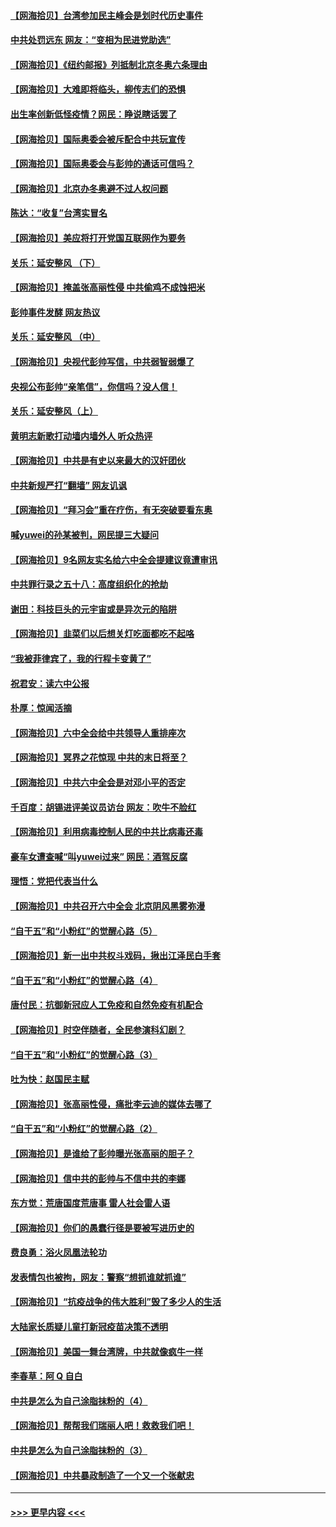 #### [【网海拾贝】台湾参加民主峰会是划时代历史事件](../pages/nsc993/n13401831.md?t=11280301) 
#### [中共处罚远东 网友：“变相为民进党助选”](../pages/nsc993/n13401101.md?t=11280301) 
#### [【网海拾贝】《纽约邮报》列抵制北京冬奥六条理由](../pages/nsc993/n13399807.md?t=11280301) 
#### [【网海拾贝】大难即将临头，柳传志们的恐惧](../pages/nsc993/n13397607.md?t=11280301) 
#### [出生率创新低怪疫情？网民：睁说瞎话罢了](../pages/nsc993/n13397543.md?t=11280301) 
#### [【网海拾贝】国际奥委会被斥配合中共玩宣传](../pages/nsc993/n13395182.md?t=11280301) 
#### [【网海拾贝】国际奥委会与彭帅的通话可信吗？](../pages/nsc993/n13393022.md?t=11280301) 
#### [【网海拾贝】北京办冬奥避不过人权问题](../pages/nsc993/n13390863.md?t=11280301) 
#### [陈达：“收复”台湾实冒名](../pages/nsc993/n13388644.md?t=11280301) 
#### [【网海拾贝】美应将打开党国互联网作为要务](../pages/nsc993/n13388446.md?t=11280301) 
#### [关乐：延安整风 （下）](../pages/nsc993/n13388432.md?t=11280301) 
#### [【网海拾贝】掩盖张高丽性侵 中共偷鸡不成蚀把米](../pages/nsc993/n13388072.md?t=11280301) 
#### [彭帅事件发酵 网友热议](../pages/nsc993/n13387859.md?t=11280301) 
#### [关乐：延安整风 （中）](../pages/nsc993/n13387246.md?t=11280301) 
#### [【网海拾贝】央视代彭帅写信，中共弱智弱爆了](../pages/nsc993/n13386281.md?t=11280301) 
#### [央视公布彭帅“亲笔信”，你信吗？没人信！](../pages/nsc993/n13386234.md?t=11280301) 
#### [关乐：延安整风（上）](../pages/nsc993/n13384652.md?t=11280301) 
#### [黄明志新歌打动墙内墙外人 听众热评](../pages/nsc993/n13383506.md?t=11280301) 
#### [【网海拾贝】中共是有史以来最大的汉奸团伙](../pages/nsc993/n13381269.md?t=11280301) 
#### [中共新规严打“翻墙” 网友讥讽](../pages/nsc993/n13381222.md?t=11280301) 
#### [【网海拾贝】“拜习会”重在疗伤，有无突破要看东奥](../pages/nsc993/n13379205.md?t=11280301) 
#### [喊yuwei的孙某被判，网民提三大疑问](../pages/nsc993/n13379080.md?t=11280301) 
#### [【网海拾贝】9名网友实名给六中全会提建议竟遭审讯](../pages/nsc993/n13376535.md?t=11280301) 
#### [中共罪行录之五十八：高度组织化的抢劫](../pages/nsc993/n13376009.md?t=11280301) 
#### [谢田：科技巨头的元宇宙或是异次元的陷阱](../pages/nsc993/n13376012.md?t=11280301) 
#### [【网海拾贝】韭菜们以后想关灯吃面都吃不起咯](../pages/nsc993/n13375100.md?t=11280301) 
#### [“我被菲律宾了，我的行程卡变黄了”](../pages/nsc993/n13375076.md?t=11280301) 
#### [祝君安：读六中公报](../pages/nsc993/n13375031.md?t=11280301) 
#### [朴厚：惊闻活摘](../pages/nsc993/n13374864.md?t=11280301) 
#### [【网海拾贝】六中全会给中共领导人重排座次](../pages/nsc993/n13373604.md?t=11280301) 
#### [【网海拾贝】冥界之花惊现 中共的末日将至？](../pages/nsc993/n13371400.md?t=11280301) 
#### [【网海拾贝】中共六中全会是对邓小平的否定](../pages/nsc993/n13369862.md?t=11280301) 
#### [千百度：胡锡进评美议员访台 网友：吹牛不脸红](../pages/nsc993/n13369454.md?t=11280301) 
#### [【网海拾贝】利用病毒控制人民的中共比病毒还毒](../pages/nsc993/n13366895.md?t=11280301) 
#### [豪车女遭查喊“叫yuwei过来” 网民：酒驾反腐](../pages/nsc993/n13366842.md?t=11280301) 
#### [理悟：党把代表当什么](../pages/nsc993/n13366816.md?t=11280301) 
#### [【网海拾贝】中共召开六中全会 北京阴风黑雾弥漫](../pages/nsc993/n13364344.md?t=11280301) 
#### [“自干五”和“小粉红”的觉醒心路（5）](../pages/nsc993/n13364305.md?t=11280301) 
#### [【网海拾贝】新一出中共权斗戏码，揪出江泽民白手套](../pages/nsc993/n13361697.md?t=11280301) 
#### [“自干五”和“小粉红”的觉醒心路（4）](../pages/nsc993/n13361539.md?t=11280301) 
#### [唐付民：抗御新冠应人工免疫和自然免疫有机配合](../pages/nsc993/n13361526.md?t=11280301) 
#### [【网海拾贝】时空伴随者，全民参演科幻剧？](../pages/nsc993/n13358829.md?t=11280301) 
#### [“自干五”和“小粉红”的觉醒心路（3）](../pages/nsc993/n13358759.md?t=11280301) 
#### [吐为快：赵国民主赋](../pages/nsc993/n13357508.md?t=11280301) 
#### [【网海拾贝】张高丽性侵，痛批李云迪的媒体去哪了](../pages/nsc993/n13357431.md?t=11280301) 
#### [“自干五”和“小粉红”的觉醒心路（2）](../pages/nsc993/n13357310.md?t=11280301) 
#### [【网海拾贝】是谁给了彭帅曝光张高丽的胆子？](../pages/nsc993/n13355728.md?t=11280301) 
#### [【网海拾贝】信中共的彭帅与不信中共的李娜](../pages/nsc993/n13352875.md?t=11280301) 
#### [东方觉：荒唐国度荒唐事 雷人社会雷人语](../pages/nsc993/n13352744.md?t=11280301) 
#### [【网海拾贝】你们的愚蠢行径是要被写进历史的](../pages/nsc993/n13350078.md?t=11280301) 
#### [费良勇：浴火凤凰法轮功](../pages/nsc993/n13350213.md?t=11280301) 
#### [发表情包也被拘，网友：警察“想抓谁就抓谁”](../pages/nsc993/n13349925.md?t=11280301) 
#### [【网海拾贝】“抗疫战争的伟大胜利”毁了多少人的生活](../pages/nsc993/n13347377.md?t=11280301) 
#### [大陆家长质疑儿童打新冠疫苗决策不透明](../pages/nsc993/n13347261.md?t=11280301) 
#### [【网海拾贝】美国一舞台湾牌，中共就像疯牛一样](../pages/nsc993/n13344669.md?t=11280301) 
#### [李春草：阿 Q 自白](../pages/nsc993/n13343668.md?t=11280301) 
#### [中共是怎么为自己涂脂抹粉的（4）](../pages/nsc993/n13340568.md?t=11280301) 
#### [【网海拾贝】帮帮我们瑞丽人吧！救救我们吧！](../pages/nsc993/n13339001.md?t=11280301) 
#### [中共是怎么为自己涂脂抹粉的（3）](../pages/nsc993/n13335534.md?t=11280301) 
#### [【网海拾贝】中共暴政制造了一个又一个张献忠](../pages/nsc993/n13335375.md?t=11280301) 

----
#### [ >>> 更早内容 <<< ](../indexes/nsc993-earlier.md)

